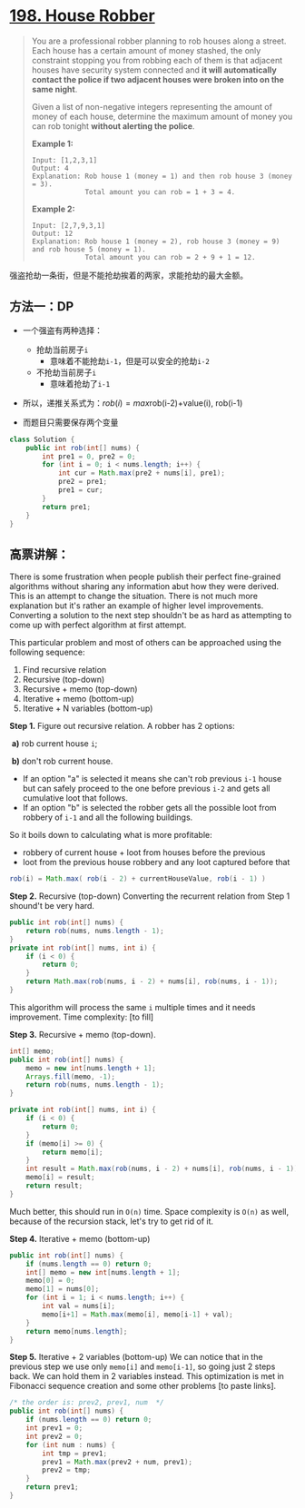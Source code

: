 # [198. House Robber][1]

> You are a professional robber planning to rob houses along a street. Each house has a certain amount of money stashed, the only constraint stopping you from robbing each of them is that adjacent houses have security system connected and **it will automatically contact the police if two adjacent houses were broken into on the same night**.
>
> Given a list of non-negative integers representing the amount of money of each house, determine the maximum amount of money you can rob tonight **without alerting the police**.
>
> **Example 1:**
>
> ```
> Input: [1,2,3,1]
> Output: 4
> Explanation: Rob house 1 (money = 1) and then rob house 3 (money = 3).
>              Total amount you can rob = 1 + 3 = 4.
> ```
>
> **Example 2:**
>
> ```
> Input: [2,7,9,3,1]
> Output: 12
> Explanation: Rob house 1 (money = 2), rob house 3 (money = 9) and rob house 5 (money = 1).
>              Total amount you can rob = 2 + 9 + 1 = 12.
> ```



强盗抢劫一条街，但是不能抢劫挨着的两家，求能抢劫的最大金额。



## 方法一：DP

* 一个强盗有两种选择：
  * 抢劫当前房子`i`
    * 意味着不能抢劫`i-1`，但是可以安全的抢劫`i-2`
  * 不抢劫当前房子`i`
    * 意味着抢劫了`i-1`
* 所以，递推关系式为：$rob(i) = max\text{{rob(i-2)+value(i), rob(i-1)}}$

* 而题目只需要保存两个变量

```java
class Solution {
    public int rob(int[] nums) {
        int pre1 = 0, pre2 = 0;
        for (int i = 0; i < nums.length; i++) {
            int cur = Math.max(pre2 + nums[i], pre1);
            pre2 = pre1;
            pre1 = cur;
        }
        return pre1;
    }
}
```



## 高票讲解：

There is some frustration when people publish their perfect fine-grained algorithms without sharing any information abut how they were derived. This is an attempt to change the situation. There is not much more explanation but it's rather an example of higher level improvements. Converting a solution to the next step shouldn't be as hard as attempting to come up with perfect algorithm at first attempt.



This particular problem and most of others can be approached using the following sequence:

1. Find recursive relation
2. Recursive (top-down)
3. Recursive + memo (top-down)
4. Iterative + memo (bottom-up)
5. Iterative + N variables (bottom-up)



**Step 1.** Figure out recursive relation.
A robber has 2 options: 

​	**a)** rob current house `i`; 

​	**b)** don't rob current house.

* If an option "a" is selected it means she can't rob previous `i-1` house but can safely proceed to the one before previous `i-2` and gets all cumulative loot that follows.
* If an option "b" is selected the robber gets all the possible loot from robbery of `i-1` and all the following buildings.

So it boils down to calculating what is more profitable:

- robbery of current house + loot from houses before the previous
- loot from the previous house robbery and any loot captured before that



```java
rob(i) = Math.max( rob(i - 2) + currentHouseValue, rob(i - 1) )
```



**Step 2.** Recursive (top-down)
Converting the recurrent relation from Step 1 shound't be very hard.



```java
public int rob(int[] nums) {
    return rob(nums, nums.length - 1);
}
private int rob(int[] nums, int i) {
    if (i < 0) {
        return 0;
    }
    return Math.max(rob(nums, i - 2) + nums[i], rob(nums, i - 1));
}
```



This algorithm will process the same `i` multiple times and it needs improvement. Time complexity: [to fill]



**Step 3.** Recursive + memo (top-down).



```java
int[] memo;
public int rob(int[] nums) {
    memo = new int[nums.length + 1];
    Arrays.fill(memo, -1);
    return rob(nums, nums.length - 1);
}

private int rob(int[] nums, int i) {
    if (i < 0) {
        return 0;
    }
    if (memo[i] >= 0) {
        return memo[i];
    }
    int result = Math.max(rob(nums, i - 2) + nums[i], rob(nums, i - 1));
    memo[i] = result;
    return result;
}
```



Much better, this should run in `O(n)` time. Space complexity is `O(n)` as well, because of the recursion stack, let's try to get rid of it.



**Step 4.** Iterative + memo (bottom-up)



```java
public int rob(int[] nums) {
    if (nums.length == 0) return 0;
    int[] memo = new int[nums.length + 1];
    memo[0] = 0;
    memo[1] = nums[0];
    for (int i = 1; i < nums.length; i++) {
        int val = nums[i];
        memo[i+1] = Math.max(memo[i], memo[i-1] + val);
    }
    return memo[nums.length];
}
```



**Step 5.** Iterative + 2 variables (bottom-up)
We can notice that in the previous step we use only `memo[i]` and `memo[i-1]`, so going just 2 steps back. We can hold them in 2 variables instead. This optimization is met in Fibonacci sequence creation and some other problems [to paste links].



```java
/* the order is: prev2, prev1, num  */
public int rob(int[] nums) {
    if (nums.length == 0) return 0;
    int prev1 = 0;
    int prev2 = 0;
    for (int num : nums) {
        int tmp = prev1;
        prev1 = Math.max(prev2 + num, prev1);
        prev2 = tmp;
    }
    return prev1;
}
```







[1]: https://leetcode.com/problems/house-robber/
